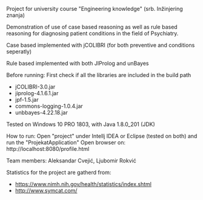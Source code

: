 Project for university course "Engineering knowledge" (srb. Inžinjering znanja)



Demonstration of use of case based reasoning as well as rule based reasoning for diagnosing patient conditions in the field of Psychiatry.

Case based implemented with jCOLIBRI (for both preventive and conditions seperatly)

Rule based implemented with both JIProlog and unBayes

Before running:
  First check if all the libraries are included in the build path
   - jCOLIBRI-3.0.jar
   - jiprolog-4.1.6.1.jar
   - jpf-1.5.jar 
   - commons-logging-1.0.4.jar
   - unbbayes-4.22.18.jar
   
  Tested on Windows 10 PRO 1803, with Java 1.8.0_201 (JDK)
  
How to run:
  Open "project" under Intellj IDEA or Eclipse (tested on both) and run the "ProjekatApplication"
Open browser on:
  http://localhost:8080/profile.html

Team members:
  Aleksandar Cvejić,
  Ljubomir Rokvić
  
Statistics for the project are gatherd from:
  - https://www.nimh.nih.gov/health/statistics/index.shtml
  - http://www.symcat.com/


